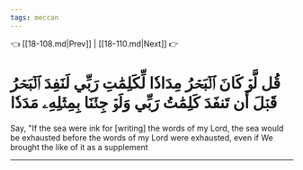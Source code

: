 ```yaml
---
tags: meccan
---
```


👈 [[18-108.md|Prev]] | [[18-110.md|Next]] 👉

# قُل لَّوۡ كَانَ ٱلۡبَحۡرُ مِدَادٗا لِّكَلِمَٰتِ رَبِّي لَنَفِدَ ٱلۡبَحۡرُ قَبۡلَ أَن تَنفَدَ كَلِمَٰتُ رَبِّي وَلَوۡ جِئۡنَا بِمِثۡلِهِۦ مَدَدٗا

Say, "If the sea were ink for [writing] the words of my Lord, the sea would be exhausted before the words of my Lord were exhausted, even if We brought the like of it as a supplement

---


